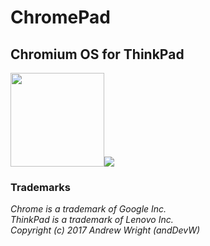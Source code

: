 # ChromePad
## Chromium OS for ThinkPad
<img src="https://github.com/andDevW/ChromePad/blob/master/logo_chromium.png" width="150" height="150"/><img src="https://github.com/andDevW/ChromePad/blob/master/thinkpad_logo.jpg"/> 



### Trademarks

*Chrome is a trademark of Google Inc.*     
*ThinkPad is a trademark of Lenovo Inc.*  
*Copyright (c) 2017 Andrew Wright (andDevW)*
